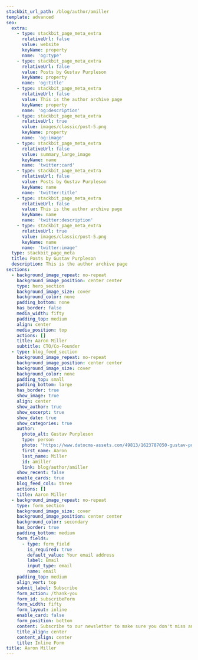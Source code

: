 ```yaml
---
stackbit_url_path: /blog/author/amiller
template: advanced
seo:
  extra:
    - type: stackbit_page_meta_extra
      relativeUrl: false
      value: website
      keyName: property
      name: 'og:type'
    - type: stackbit_page_meta_extra
      relativeUrl: false
      value: Posts by Gustav Purpleson
      keyName: property
      name: 'og:title'
    - type: stackbit_page_meta_extra
      relativeUrl: false
      value: This is the author archive page
      keyName: property
      name: 'og:description'
    - type: stackbit_page_meta_extra
      relativeUrl: true
      value: images/classic/post-5.png
      keyName: property
      name: 'og:image'
    - type: stackbit_page_meta_extra
      relativeUrl: false
      value: summary_large_image
      keyName: name
      name: 'twitter:card'
    - type: stackbit_page_meta_extra
      relativeUrl: false
      value: Posts by Gustav Purpleson
      keyName: name
      name: 'twitter:title'
    - type: stackbit_page_meta_extra
      relativeUrl: false
      value: This is the author archive page
      keyName: name
      name: 'twitter:description'
    - type: stackbit_page_meta_extra
      relativeUrl: true
      value: images/classic/post-5.png
      keyName: name
      name: 'twitter:image'
  type: stackbit_page_meta
  title: Posts by Gustav Purpleson
  description: This is the author archive page
sections:
  - background_image_repeat: no-repeat
    background_image_position: center center
    type: hero_section
    background_image_size: cover
    background_color: none
    padding_bottom: none
    has_border: false
    media_width: fifty
    padding_top: medium
    align: center
    media_position: top
    actions: []
    title: Aaron Miller
    subtitle: CTO/Co-Founder
  - type: blog_feed_section
    background_image_repeat: no-repeat
    background_image_position: center center
    background_image_size: cover
    background_color: none
    padding_top: small
    padding_bottom: large
    has_border: true
    show_image: true
    align: center
    show_author: true
    show_excerpt: true
    show_date: true
    show_categories: true
    author:
      photo_alt: Gustav Purpleson
      type: person
      photo: 'https://www.datocms-assets.com/49813/1623787050-gustav-purpleson.jpg'
      first_name: Aaron
      last_name: Miller
      id: amiller
      link: blog/author/amiller
    show_recent: false
    enable_cards: true
    blog_feed_cols: three
    actions: []
    title: Aaron Miller
  - background_image_repeat: no-repeat
    type: form_section
    background_image_size: cover
    background_image_position: center center
    background_color: secondary
    has_border: true
    padding_bottom: medium
    form_fields:
      - type: form_field
        is_required: true
        default_value: Your email address
        label: Email
        input_type: email
        name: email
    padding_top: medium
    align_vert: top
    submit_label: Subscribe
    form_action: /thank-you
    form_id: subscribeForm
    form_width: fifty
    form_layout: inline
    enable_card: false
    form_position: bottom
    content: Subscribe to our newsletter to make sure you don't miss anything.
    title_align: center
    content_align: center
    title: Inline Form
title: Aaron Miller
---
```

